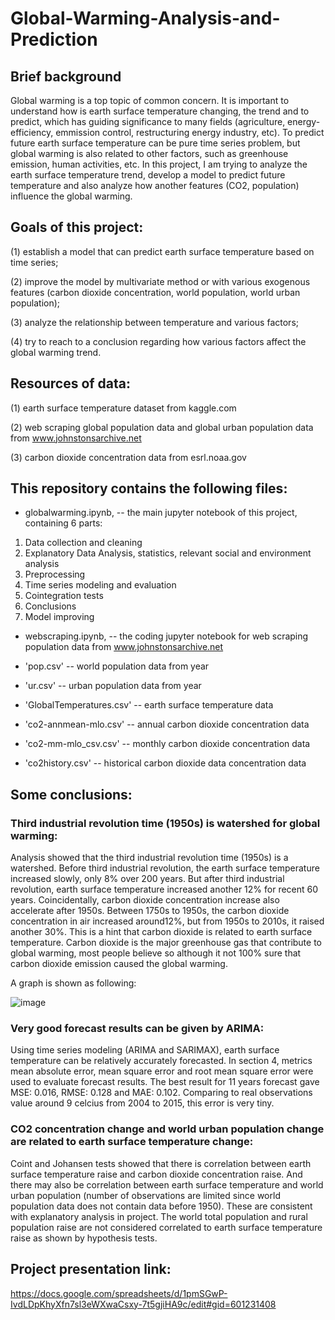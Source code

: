 # Global-Warming-Analysis-and-Prediction

## Brief background
Global warming is a top topic of common concern. It is important to understand how is earth surface temperature changing, the trend and to predict, which has guiding significance to many fields (agriculture, energy-efficiency, emmission control, restructuring energy industry, etc). To predict future earth surface temperature can be pure time series problem, but global warming is also related to other factors, such as greenhouse emission, human activities, etc. In this project, I am trying to analyze the earth surface temperature trend, develop a model to predict future temperature and also analyze how another features (CO2, population) influence the global warming.

## Goals of this project: 

(1) establish a model that can predict earth surface temperature based on time series;

(2) improve the model by multivariate method or with various exogenous features (carbon dioxide concentration, world population, world urban population); 

(3) analyze the relationship between temperature and various factors; 

(4) try to reach to a conclusion regarding how various factors affect the global warming trend.

## Resources of data:

(1) earth surface temperature dataset from kaggle.com

(2) web scraping global population data and global urban population data from www.johnstonsarchive.net

(3) carbon dioxide concentration data from esrl.noaa.gov  

## This repository contains the following files:

*  globalwarming.ipynb, -- the main jupyter notebook of this project, containing 6 parts: 
1. Data collection and cleaning
2. Explanatory Data Analysis, statistics, relevant social and environment analysis
3. Preprocessing
4. Time series modeling and evaluation
5. Cointegration tests
6. Conclusions
7. Model improving

*  webscraping.ipynb, -- the coding jupyter notebook for web scraping population data from www.johnstonsarchive.net

*  'pop.csv' -- world population data from year

*  'ur.csv' -- urban population data from year

*  'GlobalTemperatures.csv'  -- earth surface temperature data

*  'co2-annmean-mlo.csv' -- annual carbon dioxide concentration data

*  'co2-mm-mlo_csv.csv' -- monthly carbon dioxide concentration data

*  'co2history.csv' -- historical carbon dioxide data concentration data


## Some conclusions: 

### Third industrial revolution time (1950s) is watershed for global warming:

Analysis showed that the third industrial revolution time (1950s) is a watershed. Before third industrial revolution, the earth surface temperature increased slowly, only 8% over 200 years. But after third industrial revolution, earth surface temperature increased another 12% for recent 60 years. Coincidentally, carbon dioxide concentration increase also accelerate after 1950s. Between 1750s to 1950s, the carbon dioxide concentration in air increased around12%, but from 1950s to 2010s, it raised another 30%. This is a hint that carbon dioxide is related to earth surface temperature. Carbon dioxide is the major greenhouse gas that contribute to global warming, most people believe so although it not 100% sure that carbon dioxide emission caused the global warming. 

A graph is shown as following: 

![image](https://user-images.githubusercontent.com/64159084/89968826-e5c34580-dc22-11ea-8502-5909935cd723.png)

### Very good forecast results can be given by ARIMA:

Using time series modeling (ARIMA and SARIMAX), earth surface temperature can be relatively accurately forecasted. In section 4, metrics mean absolute error, mean square error and root mean square error were used to evaluate forecast results. The best result for 11 years forecast gave MSE: 0.016, RMSE: 0.128 and MAE: 0.102. Comparing to real observations value around 9 celcius from 2004 to 2015, this error is very tiny.

### CO2 concentration change and world urban population change are related to earth surface temperature change:

Coint and Johansen tests showed that there is correlation between earth surface temperature raise and carbon dioxide concentration raise. And there may also be correlation between earth surface temperature and world urban population (number of observations are limited since world population data does not contain data before 1950). These are consistent with explanatory analysis in project. The world total population and rural population raise are not considered correlated to earth surface temperature raise as shown by hypothesis tests.

## Project presentation link:

https://docs.google.com/spreadsheets/d/1pmSGwP-IvdLDpKhyXfn7sl3eWXwaCsxy-7t5gjiHA9c/edit#gid=601231408

